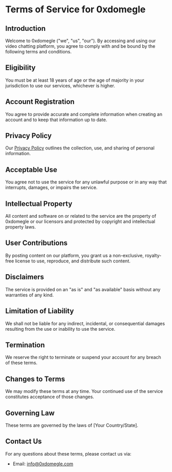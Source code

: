 # Terms of Service for 0xdomegle

## Introduction

Welcome to 0xdomegle ("we", "us", "our"). By accessing and using our video chatting platform, you agree to comply with and be bound by the following terms and conditions.

## Eligibility

You must be at least 18 years of age or the age of majority in your jurisdiction to use our services, whichever is higher.

## Account Registration

You agree to provide accurate and complete information when creating an account and to keep that information up to date.

## Privacy Policy

Our [Privacy Policy](./privacy-policy.md) outlines the collection, use, and sharing of personal information.

## Acceptable Use

You agree not to use the service for any unlawful purpose or in any way that interrupts, damages, or impairs the service.

## Intellectual Property

All content and software on or related to the service are the property of 0xdomegle or our licensors and protected by copyright and intellectual property laws.

## User Contributions

By posting content on our platform, you grant us a non-exclusive, royalty-free license to use, reproduce, and distribute such content.

## Disclaimers

The service is provided on an "as is" and "as available" basis without any warranties of any kind.

## Limitation of Liability

We shall not be liable for any indirect, incidental, or consequential damages resulting from the use or inability to use the service.

## Termination

We reserve the right to terminate or suspend your account for any breach of these terms.

## Changes to Terms

We may modify these terms at any time. Your continued use of the service constitutes acceptance of those changes.

## Governing Law

These terms are governed by the laws of [Your Country/State].

## Contact Us

For any questions about these terms, please contact us via:

- Email: info@0xdomegle.com
